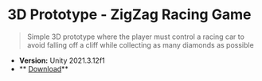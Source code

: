 # 3D Prototype - ZigZag Racing Game
>Simple 3D prototype where the player must control a racing car to avoid falling off a cliff while collecting as many diamonds as possible
- **Version:** Unity 2021.3.12f1
- ** [Download](https://github.com/FerRuizGimenez/3DPrototype-ZigZagRacingGame/archive/refs/heads/main.zip)**
 
